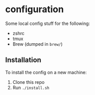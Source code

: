 # configuration
Some local config stuff for the following:

- zshrc
- tmux
- Brew (dumped in `brew/`)

## Installation
To install the config on a new machine:

1. Clone this repo
2. Run
    `./install.sh`
